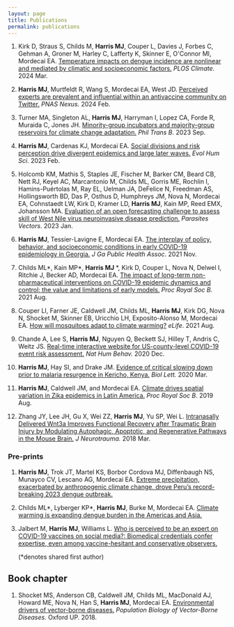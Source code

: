 ```yaml
---
layout: page
title: Publications 
permalink: publications
---
```


1.  Kirk D, Straus S, Childs M, **Harris MJ**, Couper L, Davies J, Forbes C, Gehman A, Groner M, Harley C, Lafferty K, Skinner E, O'Connor MI, Mordecai EA. [Temperature impacts on dengue incidence are nonlinear and mediated by climatic and socioeconomic factors.](https://doi.org/10.1371/journal.pclm.0000152) *PLOS Climate.* 2024 Mar.

2.  **Harris MJ**, Murtfeldt R, Wang S, Mordecai EA, West JD. [Perceived experts are prevalent and influential within an antivaccine community on Twitter.](https://academic.oup.com/pnasnexus/article/3/2/pgae007/7601415?login=false) *PNAS Nexus.* 2024 Feb.

3.  Turner MA, Singleton AL, **Harris MJ**, Harryman I, Lopez CA, Forde R, Muraida C, Jones JH. [Minority-group incubators and majority-group reservoirs for climate change adaptation.](https://doi.org/10.31235/osf.io/28eaj) *Phil Trans B*. 2023 Sep.

4.  **Harris MJ**, Cardenas KJ, Mordecai EA. [Social divisions and risk perception drive divergent epidemics and large later waves.](https://doi.org/10.1017/ehs.2023.2) *Evol Hum Sci*. 2023 Feb.

5.  Holcomb KM, Mathis S, Staples JE, Fischer M, Barker CM, Beard CB, Nett RJ, Keyel AC, Marcantonio M, Childs ML, Gorris ME, Rochlin I, Hamins-Puértolas M, Ray EL, Uelman JA, DeFelice N, Freedman AS, Hollingsworth BD, Das P, Osthus D, Humphreys JM, Nova N, Mordecai EA, Cohnstaedt LW, Kirk D, Kramer LD, **Harris MJ**, Kain MP, Reed EMX, Johansson MA. [Evaluation of an open forecasting challenge to assess skill of West Nile virus neuroinvasive disease prediction.](https://doi.org/10.21203/rs.3.rs-1992050/v1) *Parasites Vectors*. 2023 Jan.

6.  **Harris MJ**, Tessier-Lavigne E, Mordecai EA. [The interplay of policy, behavior, and socioeconomic conditions in early COVID-19 epidemiology in Georgia.](https://digitalcommons.georgiasouthern.edu/jgpha/vol8/iss2/4/) *J Ga Public Health Assoc*. 2021 Nov.

7.  Childs ML\*, Kain MP\*, **Harris MJ** \*, Kirk D, Couper L, Nova N, Delwel I, Ritchie J, Becker AD, Mordecai EA. [The impact of long-term non-pharmaceutical interventions on COVID-19 epidemic dynamics and control: the value and limitations of early models.](https://doi.org/10.1098/rspb.2021.0811) *Proc Royal Soc B.* 2021 Aug.

8.  Couper LI, Farner JE, Caldwell JM, Childs ML, **Harris MJ**, Kirk DG, Nova N, Shocket M, Skinner EB, Uricchio LH, Exposito-Alonso M, Mordecai EA. [How will mosquitoes adapt to climate warming?](doi.org/10.7554/eLife.69630) *eLife*. 2021 Aug.

9.  Chande A, Lee S, **Harris MJ**, Nguyen Q, Beckett SJ, Hilley T, Andris C, Weitz JS. [Real-time interactive website for US-county-level COVID-19 event risk assessment.](https://doi.org/10.1038/s41562-020-01000-9) *Nat Hum Behav.* 2020 Dec.

10. **Harris MJ**, Hay SI, and Drake JM. [Evidence of critical slowing down prior to malaria resurgence in Kericho, Kenya.](https://doi.org/10.1098/rsbl.2019.0713) *Biol Lett.* 2020 Mar.

11. **Harris MJ**, Caldwell JM, and Mordecai EA. [Climate drives spatial variation in Zika epidemics in Latin America.](https://doi.org/10.1098/rspb.2019.1578) *Proc Royal Soc B*. 2019 Aug.

12. Zhang JY, Lee JH, Gu X, Wei ZZ, **Harris MJ**, Yu SP, Wei L. [Intranasally Delivered Wnt3a Improves Functional Recovery after Traumatic Brain Injury by Modulating Autophagic, Apoptotic, and Regenerative Pathways in the Mouse Brain.](https://doi.org/10.1089/neu.2016.4871) *J Neurotrauma.* 2018 Mar.

### Pre-prints

1. **Harris MJ**, Trok JT, Martel KS, Borbor Cordova MJ, Diffenbaugh NS, Munayco CV, Lescano AG, Mordecai EA. [Extreme precipitation, exacerbated by anthropogenic climate change, drove Peru’s record-breaking 2023 dengue outbreak.](https://doi.org/10.1101/2024.10.23.24309838)
   
2.  Childs ML\*, Lyberger KP\*, **Harris MJ**, Burke M, Mordecai EA. [Climate warming is expanding dengue burden in the Americas and Asia.](https://doi.org/10.1101/2024.01.08.24301015)

3.  Jalbert M, **Harris MJ**, Williams L. [Who is perceived to be an expert on COVID-19 vaccines on social media?: Biomedical credentials confer expertise, even among vaccine-hesitant and conservative observers.](https://psyarxiv.com/8hxdg/)

    (\*denotes shared first author)
    
## Book chapter

1. Shocket MS, Anderson CB, Caldwell JM, Childs ML, MacDonald AJ, Howard ME, Nova N, Han S, **Harris MJ**, Mordecai EA. [Environmental drivers of vector-borne diseases.](https://doi.org/10.1093/oso/9780198853244.001.0001) *Population Biology of Vector-Borne Diseases.* Oxford UP. 2018.
